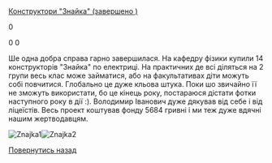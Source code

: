 ## 
[Конструктори &quot;Знайка&quot; (завершено )](/info/for-grads/конструктори-знайка/)

0

0
0

Ше одна добра справа гарно завершилася. На кафедру фізики купили 14 конструкторів "Знайка" по електриці. На практичних де всі діляться на 2 групи весь клас може займатися, або на факультативах діти можуть собі повчитися. Глобально це дуже кльова штука. Поки шо звичайно її не зможуть використати, бо це кінець року, постараюся дістати фотки наступного року в дії :). Володимир Іванович дуже дякував від себе і від ліцеїстів. Весь проект коштував фонду 5684 гривні і ми теж дуже вдячні нашим жертводавцям.


![Znajka1](/images/blog/конструктори-знайка/знайка-1.jpg)![Znajka2](/images/blog/конструктори-знайка/знайка-2.jpg)


<!-- <form action="/%D0%B4%D0%BB%D1%8F-%D0%B2%D0%B8%D0%BF%D1%83%D1%81%D0%BA%D0%BD%D0%B8%D0%BA%D1%96%D0%B2/%D0%BA%D0%BE%D0%BD%D1%81%D1%82%D1%80%D1%83%D0%BA%D1%82%D0%BE%D1%80%D0%B8-%D0%B7%D0%BD%D0%B0%D0%B9%D0%BA%D0%B0" class="donateform" enctype="multipart/form-data" method="post"><input id="Email" name="Email" placeholder="email@domain.com" type="email" value="" /><input id="Name" name="Name" placeholder="Вася Пупкін" type="text" value="" /><input type="number" id="Amount" name="Amount" placeholder="100 UAH" />
<input type="hidden" id="ProjectId" name="ProjectId" value="1202" />
<input type="hidden" id="Subscribe" name="Subscribe" value="fasle" />
<input type="submit" value="Зробити внесок" />
<input name='ufprt' type='hidden' value='7884663604658B41DE9F3743F71B1B257612AF717953B5C5EB5E0619F796CDD3B9BE4164117F3433BCD3D4B9DA1B1E92F07F980D5070DD3F9CC02EA0B379EAC053D85964A5C98B5B8AF31953D9842A43103DFAEC0E30642CA24165A60E0DCF57E68B5650A7A1DBB7E7792B823FCDD1DB43DC91A0D8D985D3FAD8B7DBCD1D4159EFA441DD57DE858472E01961D8F83E51' /></form> -->


[Повернутись назад](/info/for-grads/)
